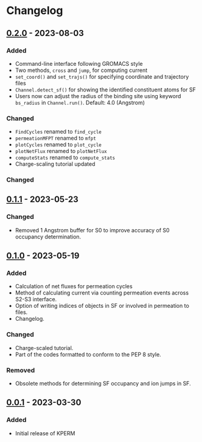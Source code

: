 # Changelog

## [0.2.0] - 2023-08-03

### Added
- Command-line interface following GROMACS style
- Two methods, `cross`  and `jump`, for computing current
- `set_coord()` and `set_trajs()` for specifying coordinate and trajectory files
- `Channel.detect_sf()` for showing the identified constituent atoms for SF
- Users now can adjust the radius of the binding site using keyword `bs_radius` in `Channel.run()`. Default: 4.0 (Angstrom)

### Changed
- `FindCycles` renamed to `find_cycle`
- `permeationMFPT` renamed to `mfpt`
- `plotCycles` renamed to `plot_cycle`
- `plotNetFlux` renamed to `plotNetFlux`
- `computeStats` renamed to `compute_stats`
- Charge-scaling tutorial updated

### Changed

## [0.1.1] - 2023-05-23

### Changed

- Removed 1 Angstrom buffer for S0 to improve accuracy of S0 occupancy determination.

## [0.1.0] - 2023-05-19

### Added

- Calculation of net fluxes for permeation cycles
- Method of calculating current via counting permeation events across S2-S3 interface.
- Option of writing indices of objects in SF or involved in permeation to files.
- Changelog.

### Changed

- Charge-scaled tutorial.
- Part of the codes formatted to conform to the PEP 8 style.

### Removed

- Obsolete methods for determining SF occupancy and ion jumps in SF.

## [0.0.1] - 2023-03-30

### Added

- Initial release of KPERM

[0.2.0]: https://github.com/deGrootLab/KPerm/compare/v0.1.1...v0.2.0
[0.1.1]: https://github.com/deGrootLab/KPerm/compare/v0.1.0...v0.1.1
[0.1.0]: https://github.com/deGrootLab/KPerm/compare/v0.0.1...v0.1.0
[0.0.1]: https://github.com/deGrootLab/KPerm/releases/tag/v0.0.1
